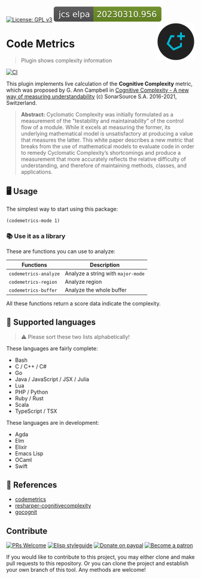 [![License: GPL v3](https://img.shields.io/badge/License-GPL%20v3-blue.svg)](https://www.gnu.org/licenses/gpl-3.0)
[![JCS-ELPA](https://raw.githubusercontent.com/jcs-emacs/badges/master/elpa/v/codemetrics.svg)](https://jcs-emacs.github.io/jcs-elpa/#/codemetrics)
<a href="#"><img align="right" src="./etc/logo.png" width="20%"></a>

# Code Metrics
> Plugin shows complexity information

[![CI](https://github.com/jcs-elpa/codemetrics/actions/workflows/test.yml/badge.svg)](https://github.com/jcs-elpa/codemetrics/actions/workflows/test.yml)

This plugin implements live calculation of the **Cognitive Complexity** metric,
which was proposed by G. Ann Campbell in
[Cognitive Complexity - A new way of measuring understandability](https://www.sonarsource.com/docs/CognitiveComplexity.pdf)
(c) SonarSource S.A. 2016-2021, Switzerland.

> **Abstract:** Cyclomatic Complexity was initially formulated as a measurement
> of the "testability and maintainability" of the control flow of a module.
> While it excels at measuring the former, its underlying mathematical model is
> unsatisfactory at producing a value that measures the latter. This white paper
> describes a new metric that breaks from the use of mathematical models to
> evaluate code in order to remedy Cyclomatic Complexity’s shortcomings and
> produce a measurement that more accurately reflects the relative difficulty of
> understanding, and therefore of maintaining methods, classes, and applications.

## 🖥 Usage

The simplest way to start using this package:

```elisp
(codemetrics-mode 1)
```

### 📚 Use it as a library

These are functions you can use to analyze:

| Functions             | Description                        |
|-----------------------|------------------------------------|
| `codemetrics-analyze` | Analyze a string with `major-mode` |
| `codemetrics-region`  | Analyze region                     |
| `codemetrics-buffer`  | Analyze the whole buffer           |

All these functions return a score data indicate the complexity.

## 🔨 Supported languages
> ⚠️ Please sort these two lists alphabetically!

These languages are fairly complete:

- Bash
- C / C++ / C#
- Go
- Java / JavaScript / JSX / Julia
- Lua
- PHP / Python
- Ruby / Rust
- Scala
- TypeScript / TSX

These languages are in development:

- Agda
- Elm
- Elixir
- Emacs Lisp
- OCaml
- Swift

## 🔗 References

- [codemetrics](https://github.com/kisstkondoros/codemetrics)
- [resharper-cognitivecomplexity](https://github.com/matkoch/resharper-cognitivecomplexity)
- [gocognit](https://github.com/uudashr/gocognit)

## Contribute

[![PRs Welcome](https://img.shields.io/badge/PRs-welcome-brightgreen.svg)](http://makeapullrequest.com)
[![Elisp styleguide](https://img.shields.io/badge/elisp-style%20guide-purple)](https://github.com/bbatsov/emacs-lisp-style-guide)
[![Donate on paypal](https://img.shields.io/badge/paypal-donate-1?logo=paypal&color=blue)](https://www.paypal.me/jcs090218)
[![Become a patron](https://img.shields.io/badge/patreon-become%20a%20patron-orange.svg?logo=patreon)](https://www.patreon.com/jcs090218)

If you would like to contribute to this project, you may either
clone and make pull requests to this repository. Or you can
clone the project and establish your own branch of this tool.
Any methods are welcome!
